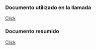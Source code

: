 ### Documento utilizado en la llamada

[Click](https://onedrive.live.com/view.aspx?resid=F6F42F5F998CBBED!354&ithint=file%2cdocx&authkey=!ALWIg7TLUEoHD54)

### Documento resumido

[Click](https://onedrive.live.com/view.aspx?resid=A7D60A9870ED6D0D!11299&ithint=file%2cdocx&authkey=!AIQVxN6WddnkAaU)
